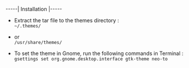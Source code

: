 
-----| Installation |-----

* Extract the tar file to the themes directory :  
```~/.themes/```
* or  
```/usr/share/themes/```  


* To set the theme in Gnome, run the following commands in Terminal :  
```gsettings set org.gnome.desktop.interface gtk-theme neo-to```